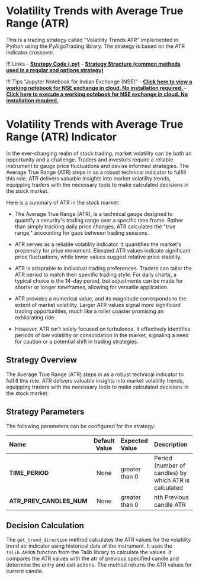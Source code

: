 # Volatility Trends with Average True Range (ATR)
This is a trading strategy called "Volatility Trends ATR" implemented in Python using the PyAlgoTrading library. The strategy is based on the ATR indicator crossover.

!!! Links
    - **[Strategy Code (.py)](https://github.com/algobulls/pyalgostrategypool/blob/master/pyalgostrategypool/volatility_trend_atr/_strategy.py)**
    - **[Strategy Structure (common methods used in a regular and options strategy)](strategy_guides/common_strategy_guide.md)**

!!! Tips "Jupyter Notebook for Indian Exchange (NSE)"
    - **[Click here to view a working notebook for NSE exchange in cloud. No installation required. ](https://nbviewer.org/github/algobulls/pyalgotrading/blob/master/jupyter/nse_equity/volatility_trend_atr.ipynb)**
    - **[Click here to execute a working notebook for NSE exchange in cloud. No installation required. ](https://mybinder.org/v2/gh/algobulls/pyalgotrading/fe289cc5d5df69e7b87b930cce110326645cd99d?urlpath=lab%2Ftree%2Fjupyter%2Fnse_equity%2Fvolatility_trend_atr.ipynb)**

# Volatility Trends with Average True Range (ATR) Indicator
In the ever-changing realm of stock trading, market volatility can be both an opportunity and a challenge. Traders and investors require a reliable instrument to gauge price fluctuations and devise informed strategies. The Average True Range (ATR) steps in as a robust technical indicator to fulfill this role. ATR delivers valuable insights into market volatility trends, equipping traders with the necessary tools to make calculated decisions in the stock market.

Here is a summary of ATR in the stock market:
- The Average True Range (ATR), is a technical gauge designed to quantify a security's trading range over a specific time frame. Rather than simply tracking daily price changes, ATR calculates the "true range," accounting for gaps between trading sessions.

- ATR serves as a reliable volatility indicator. It quantifies the market's propensity for price movement. Elevated ATR values indicate significant price fluctuations, while lower values suggest relative price stability.

- ATR is adaptable to individual trading preferences. Traders can tailor the ATR period to match their specific trading style. For daily charts, a typical choice is the 14-day period, but adjustments can be made for shorter or longer timeframes, allowing for versatile application.

- ATR provides a numerical value, and its magnitude corresponds to the extent of market volatility. Larger ATR values signal more significant trading opportunities, much like a roller coaster promising an exhilarating ride.

- However, ATR isn't solely focused on turbulence. It effectively identifies periods of low volatility or consolidation in the market, signaling a need for caution or a potential shift in trading strategies.


## Strategy Overview
The Average True Range (ATR) steps in as a robust technical indicator to fulfill this role. ATR delivers valuable insights into market volatility trends, equipping traders with the necessary tools to make calculated decisions in the stock market.

## Strategy Parameters
The following parameters can be configured for the strategy:

| Name                   |  Default Value  | Expected Value   | Description                                                                    |
|:-----------------------|:---------------:|:-----------------|:-------------------------------------------------------------------------------|
| **TIME_PERIOD**        |      None       | greater than 0   | Period (number of candles) by which ATR is calculated             |
| **ATR_PREV_CANDLES_NUM** |      None       | greater than 0  | nth Previous candle ATR  |

## Decision Calculation
The `get_trend_direction` method calculates the ATR values for the volatility trend atr indicator using historical data of the instrument. It uses the `talib.AROON` function from the Talib library to calculate the values. It compares the ATR values with the atr of previous specified candle and determine the entry and exit actions. The method returns the ATR values for current candle.
 